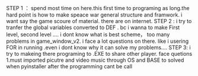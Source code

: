 STEP 1 ：
        spend most time on here.this first time to programing as long.the hard point is how to make speace war general structure and framwork. i want say the game scoure of material.
        there are on internet.
STEP 2 :
         i try to tranfer the global variables converted to DEF . bc i wanna to make First level, second level .... i dont know what is best scheme， too many problems in game_window_v2. 
         i face a lot questions on there. like i usering FOR in running .even i dont know why it can solve my problems.... 
STEP 3:
         i try to makeing there programing to .EXE to share other player.  face quetions 1.must imported picutre and video music through OS and BASE to solved when pyinstaller after 
         the programming cant be call
